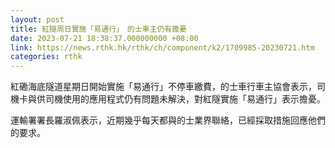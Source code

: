 ```yaml
---
layout: post
title: 紅隧周日實施「易通行」　的士車主仍有擔憂
date: 2023-07-21 18:38:37.000000000 +08:00
link: https://news.rthk.hk/rthk/ch/component/k2/1709985-20230721.htm
categories: rthk
---
```


紅磡海底隧道星期日開始實施「易通行」不停車繳費，的士車行車主協會表示，司機卡與供司機使用的應用程式仍有問題未解決，對紅隧實施「易通行」表示擔憂。

運輸署署長羅淑佩表示，近期幾乎每天都與的士業界聯絡，已經採取措施回應他們的要求。
